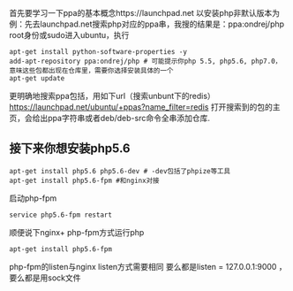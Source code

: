 首先要学习一下ppa的基本概念https://launchpad.net 以安装php非默认版本为例：先去launchpad.net搜索php对应的ppa串，我搜的结果是：ppa:ondrej/php root身份或sudo进入ubuntu，执行

```
apt-get install python-software-properties -y
add-apt-repository ppa:ondrej/php # 可能提示你php 5.5, php5.6, php7.0，意味这些包都出现在仓库里，需要你选择安装具体的一个
apt-get update
```

更明确地搜索ppa包括，用如下url（搜索unbunt下的redis） https://launchpad.net/ubuntu/+ppas?name_filter=redis 打开搜索到的包的主页，会给出ppa字符串或者deb/deb-src命令全串添加仓库.

## 接下来你想安装php5.6

```
apt-get install php5.6 php5.6-dev # -dev包括了phpize等工具
apt-get install php5.6-fpm #和nginx对接
```

启动php-fpm

```
service php5.6-fpm restart
```

顺便说下nginx+ php-fpm方式运行php

```
apt-get install php5.6-fpm 
```

php-fpm的listen与nginx listen方式需要相同 要么都是listen = 127.0.0.1:9000 ，要么都是用sock文件